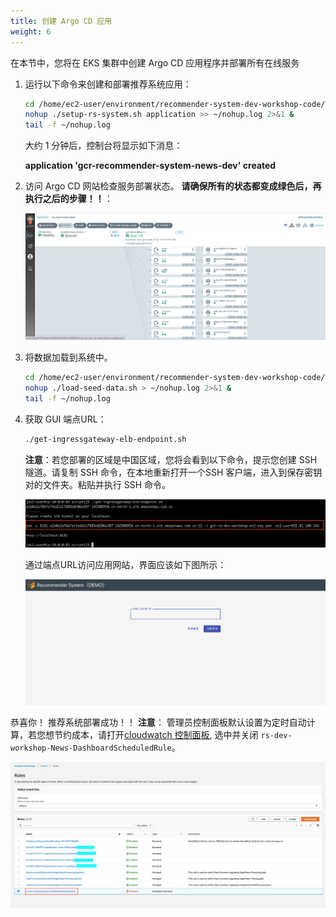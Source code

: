 ```yaml
---
title: 创建 Argo CD 应用
weight: 6
---
```


在本节中，您将在 EKS 集群中创建 Argo CD 应用程序并部署所有在线服务

1. 运行以下命令来创建和部署推荐系统应用：

    ```sh
    cd /home/ec2-user/environment/recommender-system-dev-workshop-code/scripts
    nohup ./setup-rs-system.sh application >> ~/nohup.log 2>&1 &
    tail -f ~/nohup.log 
    ```

    大约 1 分钟后，控制台将显示如下消息：

    **application 'gcr-recommender-system-news-dev' created**

3. 访问 Argo CD 网站检查服务部署状态。 **请确保所有的状态都变成绿色后，再执行之后的步骤！！**： 

    ![Argocd application status](/images/argocd-app-status.png)

4. 将数据加载到系统中。

    ```sh
    cd /home/ec2-user/environment/recommender-system-dev-workshop-code/scripts
    nohup ./load-seed-data.sh > ~/nohup.log 2>&1 &
    tail -f ~/nohup.log 
    ```

5. 获取 GUI 端点URL： 

    ```sh
    ./get-ingressgateway-elb-endpoint.sh
    ```

   **注意**：若您部署的区域是中国区域，您将会看到以下命令，提示您创建 SSH 隧道。请复制 SSH 命令，在本地重新打开一个SSH 客户端，进入到保存密钥对的文件夹。粘贴并执行 SSH 命令。
   
   ![Create Tunnel](/images/create-tunnel-endpoint.png)
   
    通过端点URL访问应用网站，界面应该如下图所示： 

    ![Demo UI](/images/demo-ui.png)

恭喜你！ 推荐系统部署成功！！ **注意**： 管理员控制面板默认设置为定时自动计算，若您想节约成本，请打开[cloudwatch 控制面板](https://console.aws.amazon.com/events/home#/rules), 选中并关闭 `rs-dev-workshop-News-DashboardScheduledRule`。

![Dashboard Schedule Disable](/images/dashboard-schedule-disable.png)




